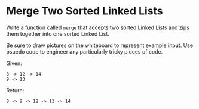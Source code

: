 # Merge Two Sorted Linked Lists
Write a function called `merge` that accepts two sorted
Linked Lists and zips them together into one sorted Linked
List.

Be sure to draw pictures on the whiteboard to represent
example input. Use psuedo code to engineer any particularly
tricky pieces of code.

Given:

```
8 -> 12 -> 14
9 -> 13
```

Return:

```
8 -> 9 -> 12 -> 13 -> 14
```

